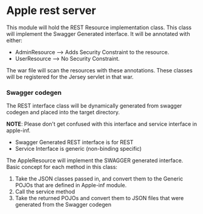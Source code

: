 # Apple rest server

This module will hold the REST Resource implementation class.  This class will implement the Swagger Generated interface.
It will be annotated with either:
- AdminResource --> Adds Security Constraint to the resource.
- UserResource --> No Security Constraint.

The war file will scan the resources with these annotations. These classes will be registered 
for the Jersey servlet in that war.

### Swagger codegen 
The REST interface class will be dynamically generated from swagger codegen and placed into the target directory.

**NOTE**: Please don't get confused with this interface and service interface in apple-inf. 
   
   - Swagger Generated REST interface is for REST 
   - Service Interface is generic (non-binding specific)
   


The AppleResource will implement the SWAGGER generated interface. Basic concept for each method in 
this class:

  1.  Take the JSON classes passed in, and convert them to the Generic POJOs that are defined in Apple-inf module.
  2.  Call the service method
  3.  Take the returned POJOs and convert them to JSON files that were generated from the Swagger codegen
  
  
  
  